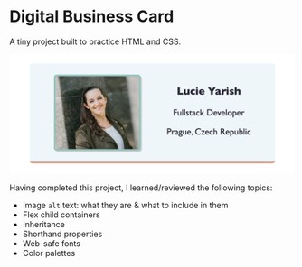 # Digital Business Card

A tiny project built to practice HTML and CSS.

![Screenshot of the finished Digital Business Card mini project](./readme-screenshot-digital-business-card.png)

Having completed this project, I learned/reviewed the following topics:

- Image `alt` text: what they are & what to include in them
- Flex child containers
- Inheritance
- Shorthand properties
- Web-safe fonts
- Color palettes
